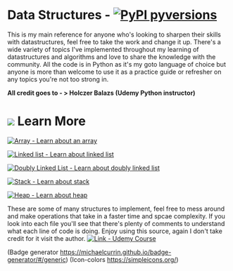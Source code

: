 # Data Structures - [![PyPI pyversions](https://img.shields.io/pypi/pyversions/ansicolortags.svg)](https://pypi.python.org/pypi/ansicolortags/)
This is my main reference for anyone who's looking to sharpen their skills with datastructures, feel free to take the work and 
change it up. There's a wide variety of topics I've implemented throughout my learning of datastructures and algorithms and love to
share the knowledge with the community. All the code is in Python as it's my goto language of choice but anyone is more than welcome
to use it as a practice guide or refresher on any topics you're not too strong in.

**All credit goes to - > Holczer Balazs (Udemy Python instructor)**


# <img src="https://img.icons8.com/external-those-icons-lineal-color-those-icons/24/000000/external-brain-medical-healthcare-those-icons-lineal-color-those-icons.png"/> Learn More

[![Array - Learn about an array](https://img.shields.io/badge/Array-Learn_about_an_array-0099e5?style=for-the-badge)](https://https://github.com/EdrisaJobe/DataStructures/tree/main/Arrays)

[![Linked list - Learn about linked list](https://img.shields.io/badge/Linked_list-Learn_about_linked_list-0ABF53?style=for-the-badge)](https://github.com/EdrisaJobe/DataStructures/tree/main/LinkedLists)

[![Doubly Linked List - Learn about doubly linked list](https://img.shields.io/badge/Doubly_Linked_List-Learn_about_doubly_linked_list-00B388?style=for-the-badge)](https://github.com/EdrisaJobe/DataStructures/tree/main/LinkedLists)

[![Stack - Learn about stack](https://img.shields.io/badge/Stack-Learn_about_stack-F46D01?style=for-the-badge)](https://github.com/EdrisaJobe/DataStructures/tree/main/Stack)

[![Heap - Learn about heap](https://img.shields.io/badge/Heap-Learn_about_heap-9999FF?style=for-the-badge)](https://github.com/EdrisaJobe/DataStructures/tree/main/Heap)

These are some of many structures to implement, feel free to mess around and make operations that take in a faster time and spcae complexity. 
If you look into each file you'll see that there's plenty of comments to understand what each line of code is doing. Enjoy using this source, again I don't take 
credit for it visit the author. [![Link - Udemy Course](https://img.shields.io/badge/Link-Udemy_Course-0099e5)](https://www.udemy.com/course/algorithms-and-data-structures-in-python/)

(Badge generator https://michaelcurrin.github.io/badge-generator/#/generic)
(Icon-colors https://simpleicons.org/)
